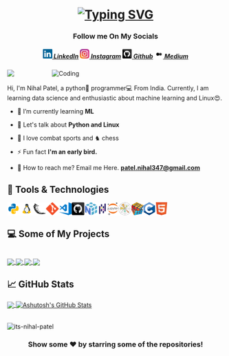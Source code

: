 <h1 align="center">
  <a href="https://git.io/typing-svg"><img src="https://readme-typing-svg.demolab.com?font=Fixedsys&duration=4000&pause=700&color=20F700&center=true&width=435&lines=Hello%2C+Fellow+%3Ccoder%2F%3E!;+I'm+Nihal%2C+Welcome+To+My+Profile.;Thank+You+For+Visiting!" alt="Typing SVG" /></a>
</h1>

<h3 align="center">Follow me On My Socials</h3>

<h5 align="center">
  <a href="https://www.linkedin.com/in/niihal-patel/" title="LinkedIn Profile"><img width="22" src="images/linkedin.svg"> LinkedIn</a>
  <a href="https://www.instagram.com/_its.nihal/" title="Instagram Profile"><img width="22" src="images/instagram.svg"> Instagram</a>
  <a href="https://www.github.com/its-nihal-patel/" title="Github Profile"><img width="22" src="images/github.svg"> Github</a>
  <a href="https://medium.com/@techytales" title="Medium Profile"><img width="20" src="images/medium.svg"> Medium</a>
</h5>

<img align="right" alt="Coding" width="400" src="https://media.giphy.com/media/zhYSVCirREeIZtONCI/giphy.gif">

![](https://komarev.com/ghpvc/?username=its-nihal-patel)


Hi, I'm Nihal Patel, a python🐍 programmer‍💻 From India. Currently, I am learning data science and enthusiastic about machine learning and Linux😍.

- 📘 I’m currently learning **ML**

- 💬 Let's talk about **Python and Linux**

- 🥊 I love combat sports and ♞ chess

- ⚡ Fun fact **I'm an early bird.**

- 📮 How to reach me? Email me Here. **patel.nihal347@gmail.com**


## 🔧 Tools & Technologies
<div style="display: flex; flex-wrap: wrap;">
    <img title="Python" height="30" src="images/python.svg">
    <img title="Linux" height="30" src="images/linux.svg">
    <img title="Flask" height="30" src="images/flask.svg">
    <img title="Git" height="30" src="images/git-original.svg">
    <img title="Visual Studio Code" height="30" src="images/vscode.svg">
    <img title="GitHub" height="30" src="images/github.svg">
    <img title="NumPy" height="30" src="images/numpy.svg">
    <img title="Jupyter Notebook" height="30" src="images/Pandas.svg">
    <img title="Matplotlib" height="30" src="images/jupyter.svg">
    <img title="Pandas" height="30" src="images/matplotlib.svg">
    <img title="Problem Solving" height="30" src="images/problemSolving.png">
    <img title="C" height="30" src="images/c.svg">
    <img title="HTML5" height="30" src="images/html.svg">
</div>



## 💻 Some of My Projects
<br/>
<div>
  <a align="left" href="https://github.com/its-nihal-patel/FIFA-DataAnalysis">
  <img align="center" src="https://github-readme-stats.vercel.app/api/pin/?username=its-nihal-patel&repo=FIFA-DataAnalysis&title_color=ffffff&text_color=c9cacc&icon_color=2bbc8a&bg_color=1d1f21" />
</a> 

<a align="left" href="https://github.com/its-nihal-patel/FileHive">
  <img align="center" src="https://github-readme-stats.vercel.app/api/pin/?username=its-nihal-patel&repo=FileHive&title_color=ffffff&text_color=c9cacc&icon_color=2bbc8a&bg_color=1d1f21" />
</a> 

<a align="right" href="https://github.com/its-nihal-patel/URL-Shortner">
  <img align="center" src="https://github-readme-stats.vercel.app/api/pin/?username=its-nihal-patel&repo=URL-Shortner&title_color=ffffff&text_color=c9cacc&icon_color=2bbc8a&bg_color=1d1f21" />
</a> 

<a align="right" href="https://github.com/its-nihal-patel/Qr_Code-Generator">
  <img align="center" src="https://github-readme-stats.vercel.app/api/pin/?username=its-nihal-patel&repo=Qr_Code-Generator&title_color=ffffff&text_color=c9cacc&icon_color=2bbc8a&bg_color=1d1f21" />
</a>
</div>

## 📈 GitHub Stats
<a href="https://github.com/its-nihal-patel/its-nihal-patel">
  <img align="center" src="https://github-readme-stats.vercel.app/api/top-langs/?username=its-nihal-patel&hide=java,html&title_color=ffffff&text_color=c9cacc&icon_color=2bbc8a&bg_color=1d1f21" />
</a>
<a href="https://github.com/its-nihal-patel/its-nihal-patel">
  <img align="center" src="https://github-readme-stats.vercel.app/api?username=its-nihal-patel&show_icons=true&line_height=27&count_private=true&title_color=ffffff&text_color=c9cacc&icon_color=2bbc8a&bg_color=1d1f21" alt="Ashutosh's GitHub Stats" />
</a>
<br/><br/>

<p><img align="center" src="https://github-readme-streak-stats.herokuapp.com/?user=its-nihal-patel&" alt="its-nihal-patel" /></p>

<div align="center">
  <h3> Show some ❤️ by starring some of the repositories! </h3>
</div>